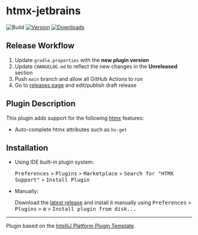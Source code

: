# htmx-jetbrains

![Build](https://github.com/hugohomesquita/htmx-jetbrains/workflows/Build/badge.svg)
[![Version](https://img.shields.io/jetbrains/plugin/v/PLUGIN_ID.svg)](https://plugins.jetbrains.com/plugin/PLUGIN_ID)
[![Downloads](https://img.shields.io/jetbrains/plugin/d/PLUGIN_ID.svg)](https://plugins.jetbrains.com/plugin/PLUGIN_ID)

## Release Workflow

1. Update `gradle.properties` with the **new plugin version**
2. Update `CHANGELOG.md` to reflect the new changes in the **Unreleased** section
3. Push `main` branch and allow all GitHub Actions to run
4. Go to [releases page](https://github.com/hugohomesquita/htmx-jetbrains/releases) and edit/publish draft release

## Plugin Description

<!-- Plugin description -->
This plugin adds support for the following [htmx](https://github.com/bigskysoftware/htmx) features:

- Auto-complete htmx attributes such as `hx-get`

<!-- Plugin description end -->

## Installation

- Using IDE built-in plugin system:

  <kbd>Preferences</kbd> > <kbd>Plugins</kbd> > <kbd>Marketplace</kbd> > <kbd>Search for "HTMX Support"</kbd> >
  <kbd>Install Plugin</kbd>

- Manually:

  Download the [latest release](https://github.com/hugohomesquita/htmx-jetbrains/releases/latest) and install it
  manually using
  <kbd>Preferences</kbd> > <kbd>Plugins</kbd> > <kbd>⚙️</kbd> > <kbd>Install plugin from disk...</kbd>

---
Plugin based on the [IntelliJ Platform Plugin Template][template].

[template]: https://github.com/JetBrains/intellij-platform-plugin-template
